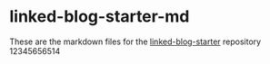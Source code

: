 # linked-blog-starter-md
These are the markdown files for the [linked-blog-starter](https://github.com/matthewwong525/linked-blog-starter) repository 12345656514

